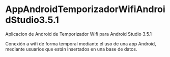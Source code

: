 # AppAndroidTemporizadorWifiAndroidStudio3.5.1
Aplicacion de Android de Temporizador Wifi para Android Studio 3.5.1

Conexión a wifi de forma temporal mediante el uso de una app Android, mediante usuarios que están insertados en una base de datos.
